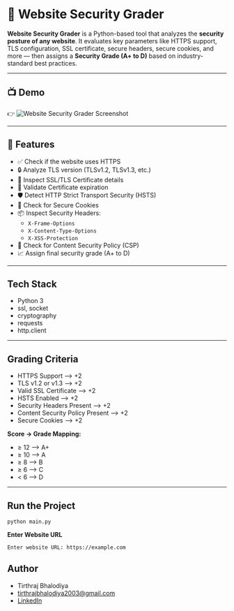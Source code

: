 # 🔐 Website Security Grader

**Website Security Grader** is a Python-based tool that analyzes the **security posture of any website**. It evaluates key parameters like HTTPS support, TLS configuration, SSL certificate, secure headers, secure cookies, and more — then assigns a **Security Grade (A+ to D)** based on industry-standard best practices.

---

## 📺 Demo

👉 ![Website Security Grader Screenshot](assets/demo.png)

---

## 🚀 Features

- ✅ Check if the website uses HTTPS  
- 🔒 Analyze TLS version (TLSv1.2, TLSv1.3, etc.)  
- 📜 Inspect SSL/TLS Certificate details  
- 📅 Validate Certificate expiration  
- 🛡️ Detect HTTP Strict Transport Security (HSTS)  
- 🔐 Check for Secure Cookies  
- 📦 Inspect Security Headers:
  - `X-Frame-Options`
  - `X-Content-Type-Options`
  - `X-XSS-Protection`
- 🧠 Check for Content Security Policy (CSP)
- 📈 Assign final security grade (A+ to D)

---

## Tech Stack

- Python 3
- ssl, socket
- cryptography
- requests
- http.client

---

## Grading Criteria

- HTTPS Support	                     -->   +2
- TLS v1.2 or v1.3	                 -->   +2
- Valid SSL Certificate	             -->   +2
- HSTS Enabled	                     -->   +2
- Security Headers Present	         -->   +2
- Content Security Policy Present	   -->   +2
- Secure Cookies	                   -->   +2

**Score → Grade Mapping:**
- ≥ 12	-->  A+
- ≥ 10	-->  A
- ≥ 8	  -->  B
- ≥ 6	  -->  C
- < 6	  -->  D

---

## Run the Project

``python main.py``

**Enter Website URL**

``Enter website URL: https://example.com`` 

## Author 
- Tirthraj Bhalodiya
- tirthrajbhalodiya2003@gmail.com
- [LinkedIn](https://www.linkedin.com/in/tirthraj-bhalodiya-97534b227/)
